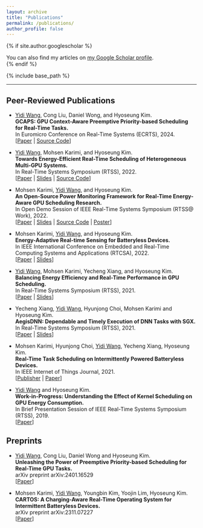```yaml
---
layout: archive
title: "Publications"
permalink: /publications/
author_profile: false
---
```


{% if site.author.googlescholar %}
  <div class="wordwrap">You can also find my articles on <a href="{{site.author.googlescholar}}">my Google Scholar profile</a>.</div>
{% endif %}

{% include base_path %}

<!-- {% for post in site.publications reversed %}
  {% include archive-single.html %}
{% endfor %} -->

---

## Peer-Reviewed Publications

* <u>Yidi Wang</u>, Cong Liu, Daniel Wong, and Hyoseung Kim.  
    **GCAPS: GPU Context-Aware Preemptive Priority-based Scheduling for Real-Time Tasks.**  
    In Euromicro Conference on Real-Time Systems (ECRTS), 2024.  
    [[Paper](../files/2024/ecrts24_gcaps_paper.pdf) | [Source Code](https://github.com/rtenlab/gcaps-super-repo/)]

* <u>Yidi Wang</u>, Mohsen Karimi, and Hyoseung Kim.  
    **Towards Energy-Efficient Real-Time Scheduling of Heterogeneous Multi-GPU Systems.**  
    In Real-Time Systems Symposium (RTSS), 2022.  
    [[Paper](../files/2022/RTSS22_sBEET-mg.pdf) | [Slides](../files/2022/RTSS22_sBEET-mg_slides.pdf) | [Source Code](https://github.com/rtenlab/sBEET-mg)]

* Mohsen Karimi, <u>Yidi Wang</u>, and Hyoseung Kim.  
    **An Open-Source Power Monitoring Framework for Real-Time Energy-Aware GPU Scheduling Research.**  
    In Open Demo Session of IEEE Real-Time Systems Symposium (RTSS@ Work), 2022.  
    [[Paper](../files/2022/RTSSWork22_paper.pdf) | [Slides](../files/2022/RTSSWork22_slides.pdf) | [Source Code](https://github.com/rtenlab/gpu_power_monitoring) | [Poster](../files/2022/RTSSWork22_poster.pdf)]

* Mohsen Karimi, <u>Yidi Wang</u>, and Hyoseung Kim.  
    **Energy-Adaptive Real-time Sensing for Batteryless Devices.**  
    In IEEE International Conference on Embedded and Real-Time Computing Systems and Applications (RTCSA), 2022.  
    [[Paper](../files/2022/RTCSA22_AoI.pdf) | [Slides](../files/2022/RTCSA22_AoI_slides.pdf)]

* <u>Yidi Wang</u>, Mohsen Karimi, Yecheng Xiang, and Hyoseung Kim.  
    **Balancing Energy Efficiency and Real-Time Performance in GPU Scheduling.**  
    In Real-Time Systems Symposium (RTSS), 2021.  
    [[Paper](../files/2021/RTSS21_sBEET.pdf) | [Slides](../files/2021/RTSS21_sBEET_slides.pdf)]

* Yecheng Xiang, <u>Yidi Wang</u>, Hyunjong Choi, Mohsen Karimi and Hyoseung Kim.  
    **AegisDNN: Dependable and Timely Execution of DNN Tasks with SGX.**  
    In Real-Time Systems Symposium (RTSS), 2021.  
    [[Paper](../files/2021/RTSS21_AegisDNN.pdf) | [Slides](../files/2021/RTSS21_AegisDNN_slides.pdf)]

* Mohsen Karimi, Hyunjong Choi, <u>Yidi Wang</u>, Yecheng Xiang, Hyoseung Kim.  
    **Real-Time Task Scheduling on Intermittently Powered Batteryless Devices.**  
    In IEEE Internet of Things Journal, 2021.  
    [[Publisher](https://ieeexplore.ieee.org/document/9378771) | [Paper](../files/2021/iotj2021-ipd.pdf)]

* <u>Yidi Wang</u> and Hyoseung Kim.  
    **Work-in-Progress: Understanding the Effect of Kernel Scheduling on GPU Energy Consumption.**  
    In Brief Presentation Session of IEEE Real-Time Systems Symposium (RTSS), 2019.  
    [[Paper](../files/2019/rtss19wip-gpu)]

## Preprints

* <u>Yidi Wang</u>, Cong Liu, Daniel Wong and Hyoseung Kim.  
**Unleashing the Power of Preemptive Priority-based Scheduling for Real-Time GPU Tasks.**  
arXiv preprint arXiv:2401.16529  
[[Paper](https://arxiv.org/abs/2401.16529)]

* Mohsen Karimi, <u>Yidi Wang</u>, Youngbin Kim, Yoojin Lim, Hyoseung Kim.  
**CARTOS: A Charging-Aware Real-Time Operating System for Intermittent Batteryless Devices.**  
arXiv preprint arXiv:2311.07227  
[[Paper](https://arxiv.org/abs/2311.07227)]